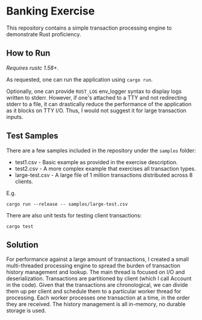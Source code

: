 # Banking Exercise

This repository contains a simple transaction processing engine to demonstrate Rust proficiency.

## How to Run

*Requires rustc 1.58+.*

As requested, one can run the application using `cargo run`.

Optionally, one can provide `RUST_LOG` env_logger syntax to display logs written to stderr. However, if one's attached to a TTY and not redirecting stderr to a file, it can drastically reduce the performance of the application as it blocks on TTY I/O. Thus, I would not suggest it for large transaction inputs.

## Test Samples

There are a few samples included in the repository under the `samples` folder:
* test1.csv - Basic example as provided in the exercise description.
* test2.csv - A more complex example that exercises all transaction types.
* large-test.csv - A large file of 1 million transactions distributed across 8 clients.

E.g.

```
cargo run --release -- samples/large-test.csv
```

There are also unit tests for testing client transactions:

```
cargo test
```

## Solution

For performance against a large amount of transactions, I created a small multi-threaded processing engine to spread the burden of transaction history management and lookup. The main thread is focused on I/O and deserialization. Transactions are partitioned by client (which I call Account in the code). Given that the transactions are chronological, we can divide them up per client and schedule them to a particular worker thread for processing. Each worker processes one transaction at a time, in the order they are received. The history management is all in-memory, no durable storage is used.
